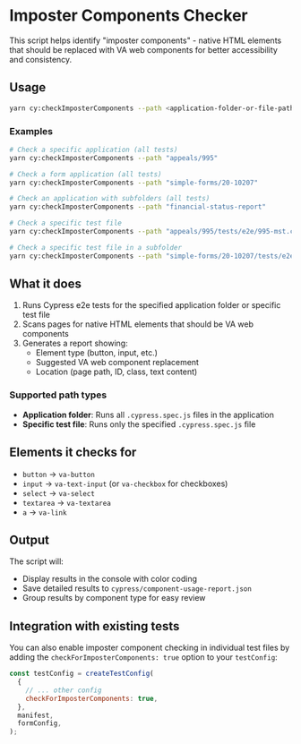 # Imposter Components Checker

This script helps identify "imposter components" - native HTML elements that should be replaced with VA web components for better accessibility and consistency.

## Usage

```bash
yarn cy:checkImposterComponents --path <application-folder-or-file-path>
```

### Examples

```bash
# Check a specific application (all tests)
yarn cy:checkImposterComponents --path "appeals/995"

# Check a form application (all tests)
yarn cy:checkImposterComponents --path "simple-forms/20-10207"

# Check an application with subfolders (all tests)
yarn cy:checkImposterComponents --path "financial-status-report"

# Check a specific test file
yarn cy:checkImposterComponents --path "appeals/995/tests/e2e/995-mst.cypress.spec.js"

# Check a specific test file in a subfolder
yarn cy:checkImposterComponents --path "simple-forms/20-10207/tests/e2e/10207-pp.cypress.spec.js"
```

## What it does

1. Runs Cypress e2e tests for the specified application folder or specific test file
2. Scans pages for native HTML elements that should be VA web components
3. Generates a report showing:
   - Element type (button, input, etc.)
   - Suggested VA web component replacement
   - Location (page path, ID, class, text content)

### Supported path types

- **Application folder**: Runs all `.cypress.spec.js` files in the application
- **Specific test file**: Runs only the specified `.cypress.spec.js` file

## Elements it checks for

- `button` → `va-button`
- `input` → `va-text-input` (or `va-checkbox` for checkboxes)
- `select` → `va-select`
- `textarea` → `va-textarea`
- `a` → `va-link`

## Output

The script will:
- Display results in the console with color coding
- Save detailed results to `cypress/component-usage-report.json`
- Group results by component type for easy review

## Integration with existing tests

You can also enable imposter component checking in individual test files by adding the `checkForImposterComponents: true` option to your `testConfig`:

```javascript
const testConfig = createTestConfig(
  {
    // ... other config
    checkForImposterComponents: true,
  },
  manifest,
  formConfig,
);
```
